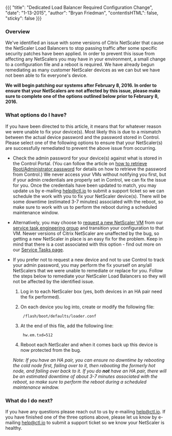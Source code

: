 {{{
  "title": "Dedicated Load Balancer Required Configuration Change",
  "date": "1-13-2015",
  "author": "Bryan Friedman",
  "contentIsHTML": false,
  "sticky": false
}}}

### Overview

We've identified an issue with some versions of Citrix NetScaler that cause the NetScaler Load Balancers to stop passing traffic after some specific security patches have been applied. In order to prevent this issue from affecting any NetScalers you may have in your environment, a small change to a configuration file and a reboot is required. We have already begun remediating as many customer NetScaler devices as we can but we have not been able to fix everyone's device.

**We will begin patching our systems after February 8, 2016. In order to ensure that your NetScalers are not affected by this issue, please make sure to complete one of the options outlined below prior to February 8, 2016.**

### What options do I have?

If you have been directed to this article, it means that for whatever reason we were unable to fix your device(s). Most likely this is due to a mismatch between the actual device password and the password stored in Control. Please select one of the following options to ensure that your NetScaler(s) are successfully remediated to prevent the above issue from occurring.

- Check the admin password for your device(s) against what is stored in the Control Portal. (You can follow the article on [how to retrieve Root/Administrator password](https://www.ctl.io/knowledge-base/servers/how-to-retrieve-rootadministrator-password/) for details on how to retrieve the password from Control.) We never access your VMs without notifying you first, but if your admin credentials are properly set in Control, we can fix the issue for you. Once the credentials have been updated to match, you may update us by e-mailing [help@ctl.io](mailto:help@ctl.io) to submit a support ticket so we can schedule the work with you to fix your NetScaler device(s). There will be some downtime (estimated 3-7 minutes) associated with the reboot, so make sure to work with us to perform the reboot during a scheduled maintenance window.

- Alternatively, you may choose to [request a new NetScaler VM](https://www.ctl.io/knowledge-base/service-tasks/deploy-a-dedicated-citrix-vpx-appliance/) from our [service task engineering group](https://www.ctl.io/knowledge-base/service-tasks/requesting-service-tasks-on-centurylink-cloud/) and transition your configuration to that VM. Newer versions of Citrix NetScaler are unaffected by the bug, so getting a new NetScaler in place is an easy fix for the problem. Keep in mind that there is a cost associated with this option - find out more on our [Service Tasks page](https://www.ctl.io/service-tasks/#load-balancer-deployment).

- If you prefer not to request a new device and not to use Control to track your admin password, you may perform the fix yourself on any/all NetScalers that we were unable to remediate or replace for you. Follow the steps below to remediate your NetScaler Load Balancers so they will not be affected by the identified issue.

  1. Log in to each NetScaler box (yes, both devices in an HA pair need the fix performed).

  2. On each device you log into, create or modify the following file:

          /flash/boot/defaults/loader.conf

  3. At the end of this file, add the following line:

          hw.em.txd=512

  4. Reboot each NetScaler and when it comes back up this device is now protected from the bug.

    _Note: If you have an HA pair, you can ensure no downtime by rebooting the cold node first, failing over to it, then rebooting the formerly hot node, and failing over back to it. If you do **not** have an HA pair, there will be an estimated downtime of about 3-7 minutes associated with the reboot, so make sure to perform the reboot during a scheduled maintenance window._

### What do I do next?

If you have any questions please reach out to us by e-mailing [help@ctl.io](mailto:help@ctl.io).  If you have finished one of the three options above, please let us know by e-mailing [help@ctl.io](mailto:help@ctl.io) to submit a support ticket so we know your NetScaler is healthy.
